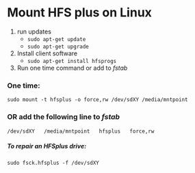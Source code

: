 # Mount HFS plus on Linux

1. run updates
	* `sudo apt-get update`
	* `sudo apt-get upgrade`
1. Install client software
	* `sudo apt-get install hfsprogs`
1. Run one time command or add to *fstab*

### One time:

	sudo mount -t hfsplus -o force,rw /dev/sdXY /media/mntpoint


### **OR** add the following line to *fstab*

	/dev/sdXY   /media/mntpoint   hfsplus   force,rw


##### To repair an HFSplus drive:

	sudo fsck.hfsplus -f /dev/sdXY
